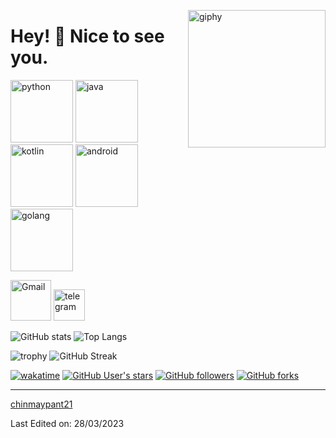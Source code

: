 <!--suppress HtmlDeprecatedAttribute -->
[<img align='right' src="https://media.giphy.com/media/M9gbBd9nbDrOTu1Mqx/giphy.gif" width="220" alt="giphy">](https://t.me/voko_aleksey)



# Hey! 👋 Nice to see you. #



[<img src="https://cdn.iconscout.com/icon/free/png-256/python-3521655-2945099.png" alt="python" width="100">](https://docs.python.org/3/library/index.html)
[<img src="https://cdn.iconscout.com/icon/free/png-128/java-2038875-1720088.png" alt="java" width="100">](https://docs.oracle.com/en/java/)
[<img src="https://cdn.iconscout.com/icon/free/png-256/kotlin-283155.png" alt="kotlin" width="100">](https://kotlinlang.org/docs/home.html)
[<img src="https://cdn.iconscout.com/icon/free/png-256/android-3521272-2944776.png" alt="android" width="100">](https://developer.android.com/reference)
[<img src="https://hsto.org/webt/5b/2e/6a/5b2e6a4a389cc942256392.png" alt="golang" width="100">](https://golang.org/doc/)



[<img src="https://seeklogo.com/images/G/gmail-new-2020-logo-32DBE11BB4-seeklogo.com.png" alt="Gmail" width="65">](mailto:pant.chinu.2@gmail.com)
[<img src="https://cdn.iconscout.com/icon/free/png-256/telegram-3-226554.png" alt="telegram" width="50">](https://t.me/)
<!-- [<img src="https://avatars.githubusercontent.com/u/92794071?s=200&v=4" alt="OldCodersClub" width="50">](https://t.me/oldcodersclub) -->

![GitHub stats](https://github-readme-stats.vercel.app/api?username=chinmaypant21&theme=gotham&show_icons=true&count_private=true&hide_title=true&hide_border=true)
![Top Langs](https://github-readme-stats.vercel.app/api/top-langs/?username=chinmaypant21&layout=default&theme=gotham&hide=html&hide_border=true&card_width=330)


![trophy](https://github-profile-trophy.vercel.app/?username=chinmaypant21&theme=onestar&no-frame=true&column=3&row=2)
![GitHub Streak](http://github-readme-streak-stats.herokuapp.com?user=chinmaypant21&theme=gotham&hide_border=true&date_format=M%20j%5B%2C%20Y%5D)


<!-- [<img alt="GitHub Org's stars" src="https://img.shields.io/github/stars/OldCodersClub?label=OldCodersClub%27s%20Stars&logoColor=red&style=social" align="right">](https://github.com/OldCodersClub/faq) -->

[![wakatime](https://wakatime.com/badge/user/8cc8aa38-4041-409b-9d27-a85e5b897ad4.svg?style=social)](https://wakatime.com/@8cc8aa38-4041-409b-9d27-a85e5b897ad4)
[<img alt="GitHub User's stars" src="https://img.shields.io/github/stars/chinmaypant21?affiliations=OWNER%2CCOLLABORATOR%2CORGANIZATION_MEMBER&label=Total%20user%20stars%20in%20all%20repo&logoColor=red&style=social">](https://github.com/chinmaypant21?tab=repositories&q=&type=&language=&sort=stargazers)
[<img alt="GitHub followers" src="https://img.shields.io/github/followers/chinmaypant21?&logoColor=red&style=social">](https://github.com/chinmaypant21?tab=followers)
[<img alt="GitHub forks" src="https://img.shields.io/github/forks/chinmaypant21/TranslatorSelenium?logoColor=red&style=social">](https://github.com/chinmaypant21/TranslatorSelenium/network/members)

------

[chinmaypant21](https://github.com/chinmaypant21)

Last Edited on: 28/03/2023
